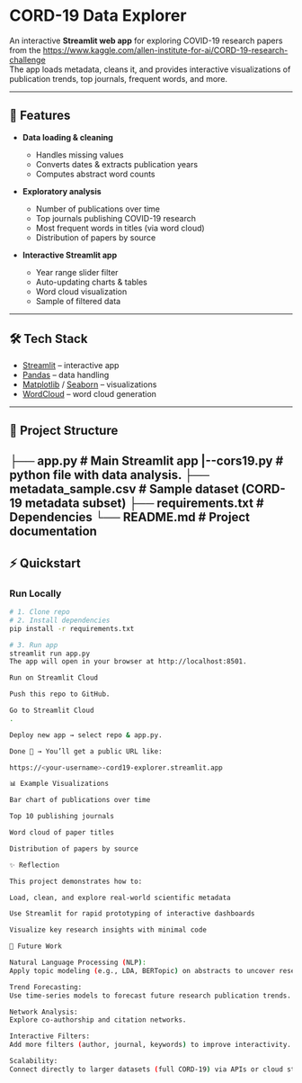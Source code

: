 # CORD-19 Data Explorer  

An interactive **Streamlit web app** for exploring COVID-19 research papers from the https://www.kaggle.com/allen-institute-for-ai/CORD-19-research-challenge  
The app loads metadata, cleans it, and provides interactive visualizations of publication trends, top journals, frequent words, and more.  

---

## 🚀 Features
- **Data loading & cleaning**
  - Handles missing values
  - Converts dates & extracts publication years
  - Computes abstract word counts  

- **Exploratory analysis**
  - Number of publications over time  
  - Top journals publishing COVID-19 research  
  - Most frequent words in titles (via word cloud)  
  - Distribution of papers by source  

- **Interactive Streamlit app**
  - Year range slider filter  
  - Auto-updating charts & tables  
  - Word cloud visualization  
  - Sample of filtered data  

---

## 🛠️ Tech Stack
- [Streamlit](https://streamlit.io/) – interactive app  
- [Pandas](https://pandas.pydata.org/) – data handling  
- [Matplotlib](https://matplotlib.org/) / [Seaborn](https://seaborn.pydata.org/) – visualizations  
- [WordCloud](https://amueller.github.io/word_cloud/) – word cloud generation  

---

## 📂 Project Structure
├── app.py # Main Streamlit app
|--cors19.py # python file with data analysis.
├── metadata_sample.csv # Sample dataset (CORD-19 metadata subset)
├── requirements.txt # Dependencies
└── README.md # Project documentation
---

## ⚡ Quickstart

### Run Locally
```bash
# 1. Clone repo
# 2. Install dependencies
pip install -r requirements.txt

# 3. Run app
streamlit run app.py
The app will open in your browser at http://localhost:8501.

Run on Streamlit Cloud

Push this repo to GitHub.

Go to Streamlit Cloud
.

Deploy new app → select repo & app.py.

Done 🎉 → You’ll get a public URL like:

https://<your-username>-cord19-explorer.streamlit.app

📊 Example Visualizations

Bar chart of publications over time

Top 10 publishing journals

Word cloud of paper titles

Distribution of papers by source

✨ Reflection

This project demonstrates how to:

Load, clean, and explore real-world scientific metadata

Use Streamlit for rapid prototyping of interactive dashboards

Visualize key research insights with minimal code

🔮 Future Work

Natural Language Processing (NLP):
Apply topic modeling (e.g., LDA, BERTopic) on abstracts to uncover research themes.

Trend Forecasting:
Use time-series models to forecast future research publication trends.

Network Analysis:
Explore co-authorship and citation networks.

Interactive Filters:
Add more filters (author, journal, keywords) to improve interactivity.

Scalability:
Connect directly to larger datasets (full CORD-19) via APIs or cloud storage
